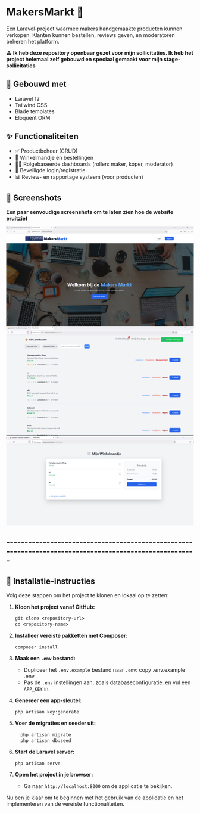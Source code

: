 # MakersMarkt 🎨

Een Laravel-project waarmee makers handgemaakte producten kunnen verkopen. Klanten kunnen bestellen, reviews geven, en moderatoren beheren het platform. 

⚠️ **Ik heb deze repository openbaar gezet voor mijn sollicitaties. Ik heb het project helemaal zelf gebouwd en speciaal gemaakt voor mijn stage-sollicitaties**

## 🔧 Gebouwd met
- Laravel 12
- Tailwind CSS
- Blade templates
- Eloquent ORM

## ✨ Functionaliteiten
- ✅ Productbeheer (CRUD)
- 🛒 Winkelmandje en bestellingen
- 🧑‍💼 Rolgebaseerde dashboards (rollen: maker, koper, moderator)
- 🔐 Beveiligde login/registratie
- 📊 Review- en rapportage systeem (voor producten)

## 📸 Screenshots
**Een paar eenvoudige screenshots om te laten zien hoe de website eruitziet**

![Guest-Dashboard page screenshot](public/images/1.png)
![Product overzicht page screenshot](public/images/2.png)
![Winkel-mandje page screenshot](public/images/3.png)

## -------------------------------------------------------------------------------------------------------

## 🧪 Installatie-instructies

Volg deze stappen om het project te klonen en lokaal op te zetten:

1. **Kloon het project vanaf GitHub:**
   ```
   git clone <repository-url>
   cd <repository-name>
   ```

3. **Installeer vereiste pakketten met Composer:**
   ```
   composer install
   ```

4. **Maak een `.env` bestand:**
   - Dupliceer het `.env.example` bestand naar `.env`:
     copy .env.example .env
   - Pas de `.env` instellingen aan, zoals databaseconfiguratie, en vul een `APP_KEY` in.

5. **Genereer een app-sleutel:**
   ```
   php artisan key:generate
   ```

6. **Voer de migraties en seeder uit:**
   ```
     php artisan migrate
     php artisan db:seed
   ```

7. **Start de Laravel server:**
   ```
   php artisan serve
   ```
   
8. **Open het project in je browser:**
   - Ga naar `http://localhost:8000` om de applicatie te bekijken.

Nu ben je klaar om te beginnen met het gebruik van de applicatie en het implementeren van de vereiste functionaliteiten.


